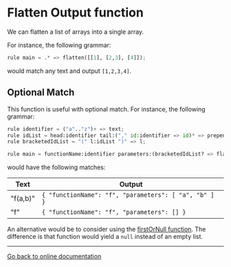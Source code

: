 # Flatten Output function

We can flatten a list of arrays into a single array.

For instance, the following grammar:

```Python
rule main = .* => flatten([[1], [2,3], [4]]);
```

would match any text and output `[1,2,3,4]`.

## Optional Match

This function is useful with optional match.  For instance, the following grammar:

```Python
rule identifier = ("a".."z")+ => text;
rule idList = head:identifier tail:("," id:identifier => id)* => prepend(head, tail);
rule bracketedIdList = "(" l:idList ")" => l;

rule main = functionName:identifier parameters:(bracketedIdList? => flatten(output));
```

would have the following matches:

Text|Output
-|-
"f(a,b)"| `{ "functionName": "f", "parameters": [ "a", "b" ] }`
"f"|`{ "functionName": "f", "parameters": [] }`

An alternative would be to consider using the [firstOrNull function](first-or-null.md).  The difference is that function would yield a `null` instead of an empty list.

---
[Go back to online documentation](../../README.md)